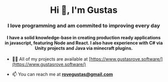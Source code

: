 <h1 align="center">Hi 👋, I'm Gustas</h1>
<h3 align="center">I love programming and am commited to improving every day</h3>
<h4 align="center">I have a solid knowledge-base in creating production ready applications in javascript, featuring Node and React. I also have experience with C# via Unity projects and Java via minecraft plugins.</h4>

- 👨‍💻 All of my projects are available at [https://www.gustasrove.software/](https://www.gustasrove.software/)

- 📫 You can reach me at **rovegustas@gmail.com**




